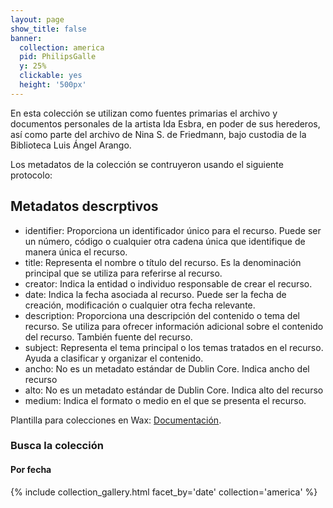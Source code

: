 ```yaml
---
layout: page
show_title: false
banner:
  collection: america
  pid: PhilipsGalle
  y: 25%
  clickable: yes
  height: '500px'
---
```


En esta colección se utilizan como fuentes primarias el archivo y documentos personales de la artista Ida Esbra, en poder de sus herederos, así como parte del archivo de Nina S. de Friedmann, bajo custodia de la Biblioteca Luis Ángel Arango.

Los metadatos de la colección se contruyeron usando el siguiente protocolo: 

## Metadatos descrptivos

- identifier: Proporciona un identificador único para el recurso. Puede ser un número, código o cualquier otra cadena única que identifique de manera única el recurso.
- title: Representa el nombre o título del recurso. Es la denominación principal que se utiliza para referirse al recurso.
- creator: Indica la entidad o individuo responsable de crear el recurso.
- date: Indica la fecha asociada al recurso. Puede ser la fecha de creación, modificación o cualquier otra fecha relevante.
- description: Proporciona una descripción del contenido o tema del recurso. Se utiliza para ofrecer información adicional sobre el contenido del recurso. También  fuente del recurso.
- subject:	Representa el tema principal o los temas tratados en el recurso. Ayuda a clasificar y organizar el contenido.
- ancho: No es un metadato estándar de Dublin Core. Indica ancho del recurso
- alto: No es un metadato estándar de Dublin Core. Indica alto del recurso
- medium: Indica el formato o medio en el que se presenta el recurso.


Plantilla para colecciones en Wax: [Documentación](https://minicomp.github.io/wiki/#/wax/).


### Busca la colección

#### Por fecha
{% include collection_gallery.html facet_by='date' collection='america' %}
